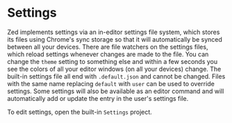 Settings
========

Zed implements settings via an in-editor settings file system, which stores its
files using Chrome's sync storage so that it will automatically be synced
between all your devices. There are file watchers on the settings files, which
reload settings whenever changes are made to the file. You can change the
`theme` setting to something else and within a few seconds you see the
colors of all your editor windows (on all your devices) change. The built-in
settings file all end with `.default.json` and cannot be changed. Files
with the same name replacing `default` with `user` can be used to override
settings. Some settings will also be available as an editor command and will
automatically add or update the entry in the user's settings file.

To edit settings, open the built-in `Settings` project.
